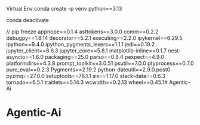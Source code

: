 Virtual Env
conda create -p venv python==3.13


conda deactivate


// pip freeze
appnope==0.1.4
asttokens==3.0.0
comm==0.2.2
debugpy==1.8.14
decorator==5.2.1
executing==2.2.0
ipykernel==6.29.5
ipython==9.4.0
ipython_pygments_lexers==1.1.1
jedi==0.19.2
jupyter_client==8.6.3
jupyter_core==5.8.1
matplotlib-inline==0.1.7
nest-asyncio==1.6.0
packaging==25.0
parso==0.8.4
pexpect==4.9.0
platformdirs==4.3.8
prompt_toolkit==3.0.51
psutil==7.0.0
ptyprocess==0.7.0
pure_eval==0.2.3
Pygments==2.19.2
python-dateutil==2.9.0.post0
pyzmq==27.0.0
setuptools==78.1.1
six==1.17.0
stack-data==0.6.3
tornado==6.5.1
traitlets==5.14.3
wcwidth==0.2.13
wheel==0.45.1# Agentic-Ai
# Agentic-Ai
